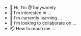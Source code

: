 - 👋 Hi, I’m @Tonyvariety
- 👀 I’m interested in ...
- 🌱 I’m currently learning ...
- 💞️ I’m looking to collaborate on ...
- 📫 How to reach me ...

<!---
Tonyvariety/Tonyvariety is a ✨ special ✨ repository because its `README.md` (this file) appears on your GitHub profile.
You can click the Preview link to take a look at your changes.
--->
